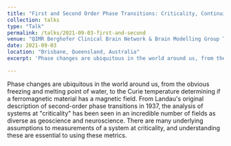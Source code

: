```yaml
---
title: "First and Second Order Phase Transitions: Criticality, Continuity and Confusion"
collection: talks
type: "Talk"
permalink: /talks/2021-09-03-first-and-second
venue: "QIMR Berghofer Clinical Brain Network & Brain Modelling Group Teaching Session"
date: 2021-09-03
location: "Brisbane, Queensland, Australia"
excerpt: 'Phase changes are ubiquitous in the world around us, from the obvious freezing and melting point of water, to the Curie temperature determining if a ferromagnetic material has a magnetic field. From Landau\' original description of second order phase transitions in 1937, the analysis of systems at criticality has been seen in an incredible number of fields as diverse as geoscience and neuroscience. There are many underlying assumptions to measurements of a system at criticality, and understanding these are essential to using these metrics.'

---
```


Phase changes are ubiquitous in the world around us, from the obvious freezing and melting point of water, to the Curie temperature determining if a ferromagnetic material has a magnetic field. From Landau's original description of second-order phase transitions in 1937, the analysis of systems at "criticality" has been seen in an incredible number of fields as diverse as geoscience and neuroscience. There are many underlying assumptions to measurements of a system at criticality, and understanding these are essential to using these metrics.
